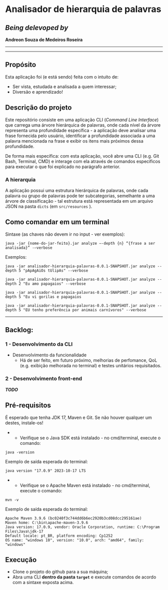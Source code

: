 # Analisador de hierarquia de palavras


## *Being delevoped by*
**Andreon Souza de Medeiros Roseira**

---
---

## Propósito
Esta aplicação foi (e está sendo) feita com o intuito de:
- Ser vista, estudada e analisada a quem interessar;
- Diversão e aprendizado!


## Descrição do projeto

Este repositório consiste em uma aplicação CLI (*Command Line Interface*) que carrega uma árvore hierárquica de palavras, onde cada nível da árvore representa uma profundidade específica - a aplicação deve analisar uma frase fornecida pelo usuário, identificar a profundidade associada a uma palavra mencionada na frase e exibir os itens mais próximos dessa profundidade.

De forma mais específica: com esta aplicação, você abre uma CLI (e.g. Git Bash, Terminal, CMD) e interage com ela através de comandos específicos para executar o que foi explicado no parágrafo anterior.

### A hierarquia

A aplicação possui uma estrutura hierárquica de palavras, onde cada palavra ou grupo de
palavras pode ter subcategorias, semelhante a uma árvore de classificação - tal estrutura
está representada em um arquivo JSON na pasta `dicts` (em `src/resources` ).


## Como comandar em um terminal

Sintaxe (as chaves não devem ir no input - ver exemplos): 

`java -jar {nome-do-jar-feito}.jar analyze –-depth {n} “{frase a ser analisada}” -–verbose`

Exemplos: 

`java -jar analisador-hierarquia-palavras-0.0.1-SNAPSHOT.jar analyze --depth 5 "pApAgAiOs tUlipAs" --verbose`

`java -jar analisador-hierarquia-palavras-0.0.1-SNAPSHOT.jar analyze --depth 2 "Eu amo papagaios" --verbose`

`java -jar analisador-hierarquia-palavras-0.0.1-SNAPSHOT.jar analyze --depth 5 "Eu vi gorilas e papagaios`

`java -jar analisador-hierarquia-palavras-0.0.1-SNAPSHOT.jar analyze --depth 5 "EU tenho preferência por animais carnívoros" --verbose` 

---

## Backlog:

### 1 - Desenvolvimento da CLI
- Desenvolvimento da funcionalidade
    - Há de ser feito, em futuro próximo, melhorias de perfomance, QoL (e.g. exibição melhorada no terminal) e testes unitários requisitados.


### 2 - Desenvolvimento front-end

***TODO***


## Pré-requisitos

É esperado que tenha JDK 17, Maven e Git. Se não houver qualquer um destes, instale-os!

- - Verifique se o Java SDK está instalado - no cmd/terminal, execute o comando: 

```
java -version
```  

Exemplo de saída esperada do terminal: 

`java version "17.0.9" 2023-10-17 LTS`

- - Verifique se o Apache Maven está instalado - no cmd/terminal, execute o comando: 

```
mvn -v
``` 

Exemplo de saída esperada do terminal:
```
Apache Maven 3.9.6 (bc0240f3c744dd6b6ec2920b3cd08dcc295161ae)
Maven home: C:\bin\apache-maven-3.9.6
Java version: 17.0.9, vendor: Oracle Corporation, runtime: C:\Program Files\Java\jdk-17
Default locale: pt_BR, platform encoding: Cp1252
OS name: "windows 10", version: "10.0", arch: "amd64", family: "windows"
```

## Execução

- Clone o projeto do github para a sua máquina;
- Abra uma CLI **dentro da pasta `target`** e execute comandos de acordo com a sintaxe exposta acima.

